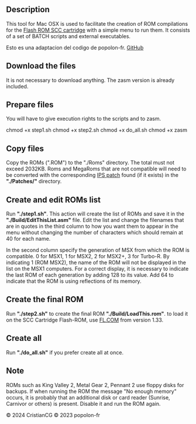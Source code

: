 ## Description

This tool for Mac OSX is used to facilitate the creation of ROM compilations for the [Flash ROM SCC cartridge](https://www.msx.org/wiki/Popolon-fr_Flash-ROM_SCC_Cartridge) with a simple menu to run them. It consists of a set of BATCH scripts and external executables.

Esto es una adaptacion del codigo de popolon-fr. [GitHub](https://github.com/popolonfr/Roms-Collection-Maker)

## Download the files

It is not necessary to download anything. The zasm version is already included.

## Prepare files

You will have to give execution rights to the scripts and to zasm.

chmod +x step1.sh
chmod +x step2.sh
chmod +x do_all.sh
chmod +x zasm

## Copy files

Copy the ROMs (".ROM") to the "./Roms" directory. The total must not exceed 2032KB. Roms and MegaRoms that are not compatible will need to be converted with the corresponding [IPS patch](https://www.msx.org/wiki/How_to_use_IPS_files)  found (if it exists) in the **"./Patches/"** directory.

## Create and edit ROMs list

Run **"./step1.sh"**. This action will create the list of ROMs and save it in the **"./Build/EditThisList.asm"** file. Edit the list and change the filenames that are in quotes in the third column to how you want them to appear in the menu without changing the number of characters which should remain at 40 for each name.

In the second column specify the generation of MSX from which the ROM is compatible. 0 for MSX1, 1 for MSX2, 2 for MSX2+, 3 for Turbo-R. By indicating 1 (ROM MSX2), the name of the ROM will not be displayed in the list on the MSX1 computers. For a correct display, it is necessary to indicate the last ROM of each generation by adding 128 to its value. Add 64 to indicate that the ROM is using reflections of its memory.

## Create the final ROM

Run  **"./step2.sh"** to create the final ROM **"./Build/LoadThis.rom"**. to load it on the SCC Cartridge Flash-ROM, use [FL.COM](https://github.com/gdx-msx/FL/tree/master/FL-V133) from version 1.33.

## Create all

Run  **"./do_all.sh"** if you prefer create all at once.

## Note

ROMs such as King Valley 2, Metal Gear 2, Pennant 2 use floppy disks for backups. If when running the ROM the message "No enough memory" occurs, it is probably that an additional disk or card reader (Sunrise, Carnivor or others) is present. Disable it and run the ROM again.

&copy; 2024 CristianCG
&copy; 2023 popolon-fr
